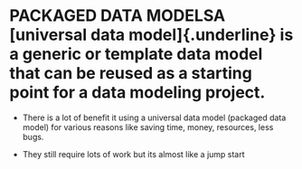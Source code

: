 # PACKAGED DATA MODELSA **[universal data model]{.underline}** is a generic or template data model that can be reused as a starting point for a data modeling project.

-   There is a lot of benefit it using a universal data model (packaged data model) for various reasons like saving time, money, resources, less bugs.

-   They still require lots of work but its almost like a jump start
